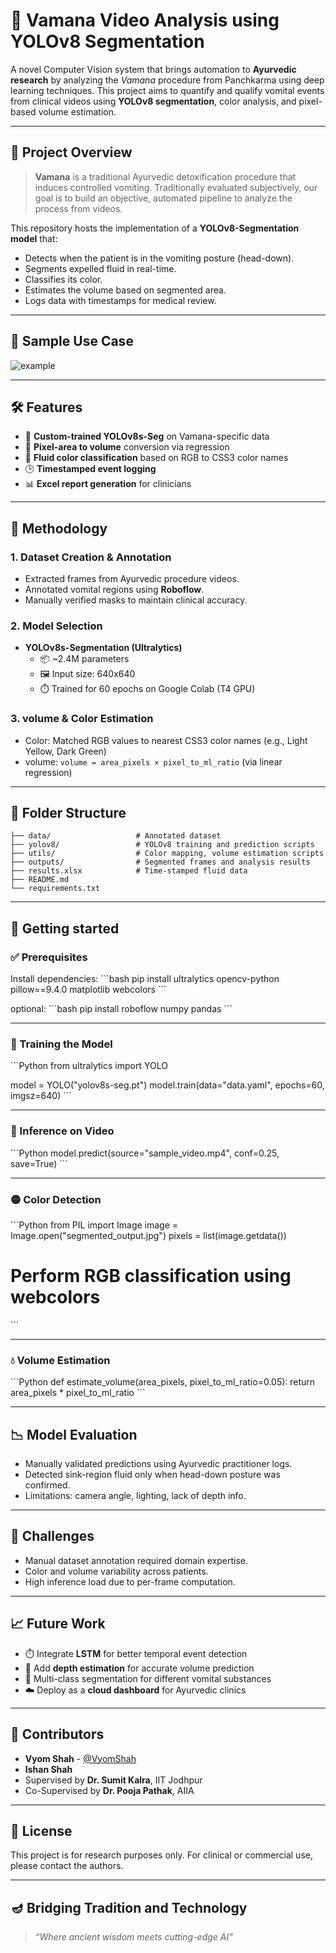 
# 🧪 Vamana Video Analysis using YOLOv8 Segmentation

A novel Computer Vision system that brings automation to **Ayurvedic research** by analyzing the *Vamana* procedure from Panchkarma using deep learning techniques. This project aims to quantify and qualify vomital events from clinical videos using **YOLOv8 segmentation**, color analysis, and pixel-based volume estimation.

---

## 🧭 Project Overview

> **Vamana** is a traditional Ayurvedic detoxification procedure that induces controlled vomiting. Traditionally evaluated subjectively, our goal is to build an objective, automated pipeline to analyze the process from videos.

This repository hosts the implementation of a **YOLOv8-Segmentation model** that:
- Detects when the patient is in the vomiting posture (head-down).
- Segments expelled fluid in real-time.
- Classifies its color.
- Estimates the volume based on segmented area.
- Logs data with timestamps for medical review.

---

## 📸 Sample Use Case

![example](assets/sample_detection.gif) <!-- Include a sample image or GIF of the detection if available -->

---

## 🛠️ Features

- 🎯 **Custom-trained YOLOv8s-Seg** on Vamana-specific data
- 🧪 **Pixel-area to volume** conversion via regression
- 🎨 **Fluid color classification** based on RGB to CSS3 color names
- 🕒 **Timestamped event logging**
- 📊 **Excel report generation** for clinicians

---

## 🧱 Methodology

### 1. Dataset Creation &amp; Annotation
- Extracted frames from Ayurvedic procedure videos.
- Annotated vomital regions using **Roboflow**.
- Manually verified masks to maintain clinical accuracy.

### 2. Model Selection
- **YOLOv8s-Segmentation (Ultralytics)**
  - 📦 ~2.4M parameters
  - 🖼️ Input size: 640x640
  - ⏱️ Trained for 60 epochs on Google Colab (T4 GPU)

### 3. volume &amp; Color Estimation
- Color: Matched RGB values to nearest CSS3 color names (e.g., Light Yellow, Dark Green)
- volume: `volume = area_pixels × pixel_to_ml_ratio` (via linear regression)

---

## 📂 Folder Structure

```
├── data/                   # Annotated dataset
├── yolov8/                 # YOLOv8 training and prediction scripts
├── utils/                  # Color mapping, volume estimation scripts
├── outputs/                # Segmented frames and analysis results
├── results.xlsx            # Time-stamped fluid data
├── README.md
└── requirements.txt
```

---

## 🚀 Getting started

### ✅ Prerequisites

Install dependencies:
\`\`\`bash
pip install ultralytics opencv-python pillow==9.4.0 matplotlib webcolors
\`\`\`

optional:
\`\`\`bash
pip install roboflow numpy pandas
\`\`\`

---

### 🔧 Training the Model

\`\`\`Python
from ultralytics import YOLO

model = YOLO("yolov8s-seg.pt")
model.train(data="data.yaml", epochs=60, imgsz=640)
\`\`\`

---

### 🎥 Inference on Video

\`\`\`Python
model.predict(source="sample_video.mp4", conf=0.25, save=True)
\`\`\`

---

### 🟡 Color Detection

\`\`\`Python
from PIL import Image
image = Image.open("segmented_output.jpg")
pixels = list(image.getdata())
# Perform RGB classification using webcolors
\`\`\`

---

### 💧 Volume Estimation

\`\`\`Python
def estimate_volume(area_pixels, pixel_to_ml_ratio=0.05):
    return area_pixels * pixel_to_ml_ratio
\`\`\`

---

## 📉 Model Evaluation

- Manually validated predictions using Ayurvedic practitioner logs.
- Detected sink-region fluid only when head-down posture was confirmed.
- Limitations: camera angle, lighting, lack of depth info.

---

## 🔬 Challenges

- Manual dataset annotation required domain expertise.
- Color and volume variability across patients.
- High inference load due to per-frame computation.

---

## 📈 Future Work

- ⏱️ Integrate **LSTM** for better temporal event detection
- 📏 Add **depth estimation** for accurate volume prediction
- 🌈 Multi-class segmentation for different vomital substances
- ☁️ Deploy as a **cloud dashboard** for Ayurvedic clinics

---

## 🤝 Contributors

- **Vyom Shah** - [@VyomShah](https://github.com/Vyom1111)  
- **Ishan Shah**  
- Supervised by **Dr. Sumit Kalra**, IIT Jodhpur  
- Co-Supervised by **Dr. Pooja Pathak**, AIIA

---

## 📄 License

This project is for research purposes only. For clinical or commercial use, please contact the authors.

---

## 🪔 Bridging Tradition and Technology

> *“Where ancient wisdom meets cutting-edge AI”*
